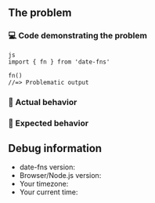 ## The problem

### 💻 Code demonstrating the problem

<!-- Demonstrate the problem -->

```
js
import { fn } from 'date-fns'

fn()
//=> Problematic output
```

### 🙁 Actual behavior

<!-- Describe what you are getting -->

### 🙂 Expected behavior

<!-- Describe what you are expecting to get -->

## Debug information

- date-fns version: <!-- Fill in the date-fns version you use -->
- Browser/Node.js version: <!-- Fill in the envrionment version (i.e. Chrome 94.0.4606.61) -->
- Your timezone: <!-- Fill in your timezone name (i.e. Asia/Singapore) -->
- Your current time: <!-- Fill in the time when did you tested the problem (i.e. 16:20) -->
